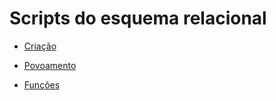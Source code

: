 # Scripts do esquema relacional

* [Criação](equipes_creates_postgres.sql)  

* [Povoamento](equipes_inserts_postgres.sql) 

* [Funções](funçoes)
